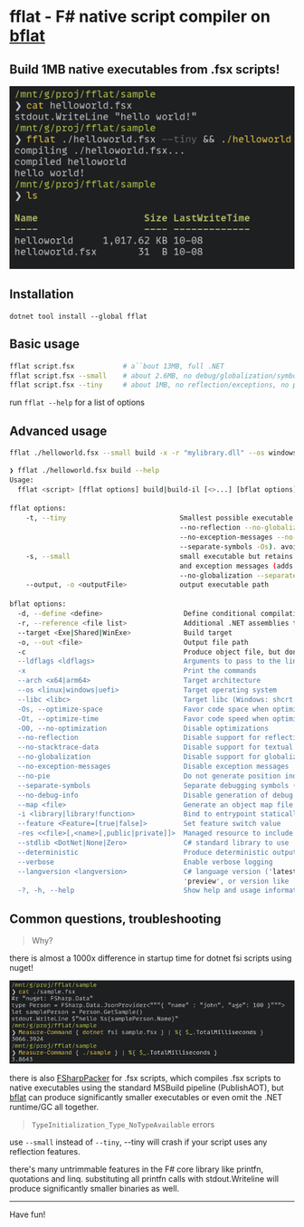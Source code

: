 # fflat - F# native script compiler on [bflat](https://flattened.net/)

## Build 1MB native executables from .fsx scripts!

![](img/2023-10-08T04:48.png)


## Installation

```
dotnet tool install --global fflat
```

## Basic usage

```bash
fflat script.fsx            # a``bout 13MB, full .NET
fflat script.fsx --small    # about 2.6MB, no debug/globalization/symbols
fflat script.fsx --tiny     # about 1MB, no reflection/exceptions, no printfn!
```

run `fflat --help` for a list of options

## Advanced usage

```bash
fflat ./helloworld.fsx --small build -x -r "mylibrary.dll" --os windows ## ... etc
```

```bash
❯ fflat ./helloworld.fsx build --help
Usage:
  fflat <script> [fflat options] build|build-il [<>...] [bflat options]

fflat options:
    -t, --tiny                            Smallest possible executable (adds bflat args
                                          --no-reflection --no-globalization --no-stacktrace-data
                                          --no-exception-messages --no-debug-info
                                          --separate-symbols -Os). avoid using printfn!
    -s, --small                           small executable but retains reflection, stack trace
                                          and exception messages (adds bflat args --no-debug-info
                                          --no-globalization --separate-symbols -Os)
    --output, -o <outputFile>             output executable path

bflat options:
  -d, --define <define>                    Define conditional compilation symbol(s)
  -r, --reference <file list>              Additional .NET assemblies to include
  --target <Exe|Shared|WinExe>             Build target
  -o, --out <file>                         Output file path
  -c                                       Produce object file, but don't run linker
  --ldflags <ldflags>                      Arguments to pass to the linker
  -x                                       Print the commands
  --arch <x64|arm64>                       Target architecture
  --os <linux|windows|uefi>                Target operating system
  --libc <libc>                            Target libc (Windows: shcrt|none, Linux: glibc|bionic)
  -Os, --optimize-space                    Favor code space when optimizing
  -Ot, --optimize-time                     Favor code speed when optimizing
  -O0, --no-optimization                   Disable optimizations
  --no-reflection                          Disable support for reflection
  --no-stacktrace-data                     Disable support for textual stack traces
  --no-globalization                       Disable support for globalization (use invariant mode)
  --no-exception-messages                  Disable exception messages
  --no-pie                                 Do not generate position independent executable
  --separate-symbols                       Separate debugging symbols (Linux)
  --no-debug-info                          Disable generation of debug information
  --map <file>                             Generate an object map file
  -i <library|library!function>            Bind to entrypoint statically
  --feature <Feature=[true|false]>         Set feature switch value
  -res <<file>[,<name>[,public|private]]>  Managed resource to include
  --stdlib <DotNet|None|Zero>              C# standard library to use
  --deterministic                          Produce deterministic outputs including timestamps
  --verbose                                Enable verbose logging
  --langversion <langversion>              C# language version ('latest', 'default', 'latestmajor',
                                           'preview', or version like '6' or '7.1'
  -?, -h, --help                           Show help and usage information
```

## Common questions, troubleshooting


> Why?

there is almost a 1000x difference in startup time for dotnet fsi scripts using nuget!

![](img/2023-10-09T17:12.png)

there is also [FSharpPacker](https://github.com/kant2002/FSharpPacker/tree/main) for .fsx scripts, which compiles .fsx scripts to native executables using the standard MSBuild pipeline (PublishAOT), but [bflat](https://flattened.net/) can produce significantly smaller executables or even omit the .NET runtime/GC all together.



> `TypeInitialization_Type_NoTypeAvailable` errors

use `--small` instead of `--tiny`, --tiny will crash if your script uses any 
reflection features.

there's many untrimmable features in the F# core library like printfn, quotations and linq.
substituting all printfn calls with stdout.Writeline will produce significantly
smaller binaries as well.


---

Have fun!


